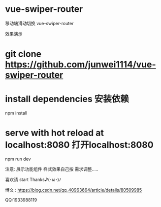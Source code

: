 # vue-swiper-router

移动端滑动切换  vue-swiper-router

效果演示

# git clone https://github.com/junwei1114/vue-swiper-router  

# install dependencies  安装依赖
npm install

# serve with hot reload at localhost:8080  打开localhost:8080
npm run dev


注意: 展示功能组件  样式效果自己按 需求调整.....

喜欢请  start Thanks♪(･ω･)ﾉ



博文 : https://blog.csdn.net/qq_40963664/article/details/80509985

QQ:1933988119



